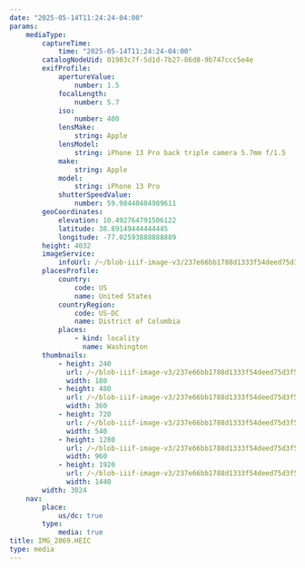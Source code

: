```yaml
---
date: "2025-05-14T11:24:24-04:00"
params:
    mediaType:
        captureTime:
            time: "2025-05-14T11:24:24-04:00"
        catalogNodeUid: 01983c7f-5d1d-7b27-86d8-9b747ccc5e4e
        exifProfile:
            apertureValue:
                number: 1.5
            focalLength:
                number: 5.7
            iso:
                number: 400
            lensMake:
                string: Apple
            lensModel:
                string: iPhone 13 Pro back triple camera 5.7mm f/1.5
            make:
                string: Apple
            model:
                string: iPhone 13 Pro
            shutterSpeedValue:
                number: 59.98440404989611
        geoCoordinates:
            elevation: 10.492764791506122
            latitude: 38.89149444444445
            longitude: -77.02593888888889
        height: 4032
        imageService:
            infoUrl: /~/blob-iiif-image-v3/237e66bb1788d1333f54deed75d3f5d256d901ea422b984c1c542f3ed02b81c6/info.json
        placesProfile:
            country:
                code: US
                name: United States
            countryRegion:
                code: US-DC
                name: District of Columbia
            places:
                - kind: locality
                  name: Washington
        thumbnails:
            - height: 240
              url: /~/blob-iiif-image-v3/237e66bb1788d1333f54deed75d3f5d256d901ea422b984c1c542f3ed02b81c6/full/180%2C240/0/default.jpg
              width: 180
            - height: 480
              url: /~/blob-iiif-image-v3/237e66bb1788d1333f54deed75d3f5d256d901ea422b984c1c542f3ed02b81c6/full/360%2C480/0/default.jpg
              width: 360
            - height: 720
              url: /~/blob-iiif-image-v3/237e66bb1788d1333f54deed75d3f5d256d901ea422b984c1c542f3ed02b81c6/full/540%2C720/0/default.jpg
              width: 540
            - height: 1280
              url: /~/blob-iiif-image-v3/237e66bb1788d1333f54deed75d3f5d256d901ea422b984c1c542f3ed02b81c6/full/960%2C1280/0/default.jpg
              width: 960
            - height: 1920
              url: /~/blob-iiif-image-v3/237e66bb1788d1333f54deed75d3f5d256d901ea422b984c1c542f3ed02b81c6/full/1440%2C1920/0/default.jpg
              width: 1440
        width: 3024
    nav:
        place:
            us/dc: true
        type:
            media: true
title: IMG_2869.HEIC
type: media
---
```


